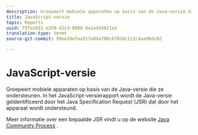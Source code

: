```yaml
---
description: Groepeert mobiele apparaten op basis van de Java-versie die ze ondersteunen. In het JavaScript-versierapport wordt de Java-versie geïdentificeerd door het Java Specification Request (JSR) dat door het apparaat wordt ondersteund.
title: JavaScript-versie
topic: Reports
uuid: 797ec651-e259-42c3-8008-8a1ad43621a3
translation-type: tm+mt
source-git-commit: 99ee24efaa517e8da700c67818c111c4aa90dc02

---
```



# JavaScript-versie

Groepeert mobiele apparaten op basis van de Java-versie die ze ondersteunen. In het JavaScript-versierapport wordt de Java-versie geïdentificeerd door het Java Specification Request (JSR) dat door het apparaat wordt ondersteund.

Meer informatie over een bepaalde JSR vindt u op de website [Java Community Process](https://jcp.org/en/jsr/overview) .
